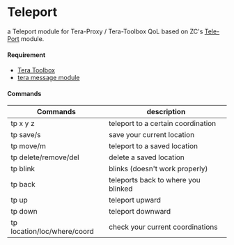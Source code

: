 # Teleport

a Teleport module for Tera-Proxy / Tera-Toolbox QoL based on ZC's [Tele-Port] module.


#### Requirement

  - [Tera Toolbox]
  - [tera message module]

#### Commands

| Commands | description |
| ------ | ------ |
| tp x y z | teleport to a certain coordination |
| tp save/s <name> | save your current location |
| tp move/m <name> | teleport to a saved location |
| tp delete/remove/del <name> | delete a saved location |
| tp blink | blinks (doesn't work properly) |
| tp back | teleports back to where you blinked |
| tp up <altitude> | teleport upward |
| tp down <altitude> | teleport downward |
| tp location/loc/where/coord | check your current coordinations |



   [Tera Toolbox]: <https://github.com/tera-toolbox/tera-toolbox>
   [tera message module]: <https://github.com/tera-mod/tera-message>
   [Tele-Port]: <https://github.com/tera-mod/Tele-Port>
